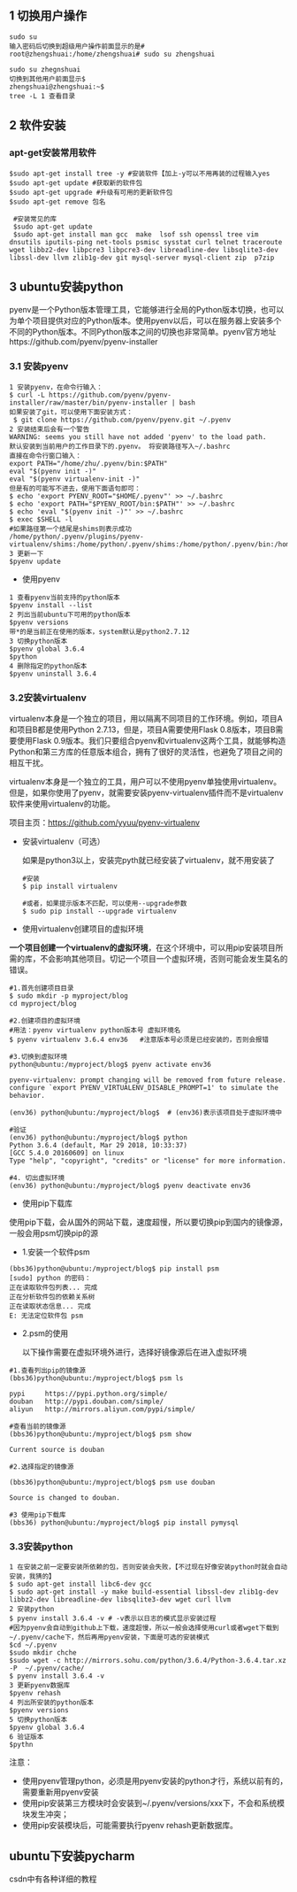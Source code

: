 ## 1 切换用户操作

```linux
sudo su 
输入密码后切换到超级用户操作前面显示的是#
root@zhengshuai:/home/zhengshuai# sudo su zhengshuai

sudo su zhegnshuai
切换到其他用户前面显示$
zhengshuai@zhengshuai:~$ 
tree -L 1 查看目录
```

## 2 软件安装

### apt-get安装常用软件

```shell
$sudo apt-get install tree -y #安装软件【加上-y可以不用再装的过程输入yes
$sudo apt-get update #获取新的软件包
$sudo apt-get upgrade #升级有可用的更新软件包
$sudo apt-get remove 包名

 #安装常见的库
 $sudo apt-get update
 $sudo apt-get install man gcc  make  lsof ssh openssl tree vim dnsutils iputils-ping net-tools psmisc sysstat curl telnet traceroute wget libbz2-dev libpcre3 libpcre3-dev libreadline-dev libsqlite3-dev libssl-dev llvm zlib1g-dev git mysql-server mysql-client zip  p7zip
```

## 3 ubuntu安装python

pyenv是一个Python版本管理工具，它能够进行全局的Python版本切换，也可以为单个项目提供对应的Python版本。使用pyenv以后，可以在服务器上安装多个不同的Python版本。不同Python版本之间的切换也非常简单。pyenv官方地址https://github.com/pyenv/pyenv-installer

### 3.1 安装pyenv

```shell
1 安装pyenv，在命令行输入：
$ curl -L https://github.com/pyenv/pyenv-installer/raw/master/bin/pyenv-installer | bash
如果安装了git，可以使用下面安装方式：
 $ git clone https://github.com/pyenv/pyenv.git ~/.pyenv
2 安装结束后会有一个警告
WARNING: seems you still have not added 'pyenv' to the load path.
默认安装到当前用户的工作目录下的.pyenv。 将安装路径写入~/.bashrc
直接在命令行窗口输入：
export PATH="/home/zhu/.pyenv/bin:$PATH"
eval "$(pyenv init -)"
eval "$(pyenv virtualenv-init -)"
但是有的可能写不进去，使用下面语句即可：
$ echo 'export PYENV_ROOT="$HOME/.pyenv"' >> ~/.bashrc
$ echo 'export PATH="$PYENV_ROOT/bin:$PATH"' >> ~/.bashrc
$ echo 'eval "$(pyenv init -)"' >> ~/.bashrc
$ exec $SHELL -l
#如果路径第一个结尾是shims则表示成功
/home/python/.pyenv/plugins/pyenv-virtualenv/shims:/home/python/.pyenv/shims:/home/python/.pyenv/bin:/home/python/bin:/home/python/.local/bin:/usr/local/sbin:/usr/local/bin:/usr/sbin:/usr/bin:/sbin:/bin:/usr/games:/usr/local/games:/snap/bin
3 更新一下
$pyenv update
```

- 使用pyenv

```shell
1 查看pyenv当前支持的python版本
$pyenv install --list
2 列出当前ubuntu下可用的python版本
$pyenv versions
带*的是当前正在使用的版本，system默认是python2.7.12
3 切换python版本
$pyenv global 3.6.4
$python
4 删除指定的python版本
$pyenv uninstall 3.6.4
```

### 3.2安装virtualenv

virtualenv本身是一个独立的项目，用以隔离不同项目的工作环境。例如，项目A和项目B都是使用Python 2.7.13，但是，项目A需要使用Flask 0.8版本，项目B需要使用Flask 0.9版本。我们只要组合pyenv和virtualenv这两个工具，就能够构造Python和第三方库的任意版本组合，拥有了很好的灵活性，也避免了项目之间的相互干扰。

virtualenv本身是一个独立的工具，用户可以不使用pyenv单独使用virtualenv。但是，如果你使用了pyenv，就需要安装pyenv-virtualenv插件而不是virtualenv软件来使用virtualenv的功能。

项目主页：https://github.com/yyuu/pyenv-virtualenv

- 安装virtualenv（可选）

  如果是python3以上，安装完pyth就已经安装了virtualenv，就不用安装了

  ```
  #安装
  $ pip install virtualenv
  
  #或者，如果提示版本不匹配，可以使用--upgrade参数
  $ sudo pip install --upgrade virtualenv
  ```

- 使用virtualenv创建项目的虚拟环境

**一个项目创建一个virtualenv的虚拟环境**，在这个环境中，可以用pip安装项目所需的库，不会影响其他项目。切记一个项目一个虚拟环境，否则可能会发生莫名的错误。

```
#1.首先创建项目目录
$ sudo mkdir -p myproject/blog
cd myproject/blog

#2.创建项目的虚拟环境
#用法：pyenv virtualenv python版本号 虚拟环境名
$ pyenv virtualenv 3.6.4 env36   #注意版本号必须是已经安装的，否则会报错

#3.切换到虚拟环境
python@ubuntu:/myproject/blog$ pyenv activate env36

pyenv-virtualenv: prompt changing will be removed from future release. configure `export PYENV_VIRTUALENV_DISABLE_PROMPT=1' to simulate the behavior.

(env36) python@ubuntu:/myproject/blog$  # (env36)表示该项目处于虚拟环境中

#验证
(env36) python@ubuntu:/myproject/blog$ python
Python 3.6.4 (default, Mar 29 2018, 10:33:37) 
[GCC 5.4.0 20160609] on linux
Type "help", "copyright", "credits" or "license" for more information.

#4. 切出虚拟环境
(env36) python@ubuntu:/myproject/blog$ pyenv deactivate env36
```

- 使用pip下载库

使用pip下载，会从国外的网站下载，速度超慢，所以要切换pip到国内的镜像源，一般会用psm切换pip的源

- 1.安装一个软件psm

```
(bbs36)python@ubuntu:/myproject/blog$ pip install psm
[sudo] python 的密码： 
正在读取软件包列表... 完成
正在分析软件包的依赖关系树       
正在读取状态信息... 完成       
E: 无法定位软件包 psm
```

- 2.psm的使用

  以下操作需要在虚拟环境外进行，选择好镜像源后在进入虚拟环境

```
#1.查看列出pip的镜像源
(bbs36)python@ubuntu:/myproject/blog$ psm ls

pypi 	 https://pypi.python.org/simple/
douban 	 http://pypi.douban.com/simple/
aliyun 	 http://mirrors.aliyun.com/pypi/simple/

#查看当前的镜像源
(bbs36)python@ubuntu:/myproject/blog$ psm show

Current source is douban

#2.选择指定的镜像源

(bbs36)python@ubuntu:/myproject/blog$ psm use douban

Source is changed to douban.

#3 使用pip下载库
(bbs36) python@ubuntu:/myproject/blog$ pip install pymysql
```



### 3.3安装python

```shell
1 在安装之前一定要安装所依赖的包，否则安装会失败，【不过现在好像安装python时就会自动安装，我猜的】
$ sudo apt-get install libc6-dev gcc
$ sudo apt-get install -y make build-essential libssl-dev zlib1g-dev libbz2-dev libreadline-dev libsqlite3-dev wget curl llvm
2 安装python
$ pyenv install 3.6.4 -v # -v表示以日志的模式显示安装过程
#因为pyenv会自动到github上下载，速度超慢，所以一般会选择使用curl或者wget下载到~/.pyenv/cache下，然后再用pyenv安装，下面是可选的安装模式
$cd ~/.pyenv
$sudo mkdir chche
$sudo wget -c http://mirrors.sohu.com/python/3.6.4/Python-3.6.4.tar.xz -P  ~/.pyenv/cache/
$ pyenv install 3.6.4 -v
3 更新pyenv数据库
$pyenv rehash
4 列出所安装的python版本
$pyenv versions
5 切换python版本
$pyenv global 3.6.4
6 验证版本
$pythn 

```

注意：

- 使用pyenv管理python，必须是用pyenv安装的python才行，系统以前有的，需要重新用pyenv安装
- 使用pip安装第三方模块时会安装到~/.pyenv/versions/xxx下，不会和系统模块发生冲突；
- 使用pip安装模块后，可能需要执行pyenv rehash更新数据库。





## ubuntu下安装pycharm

csdn中有各种详细的教程